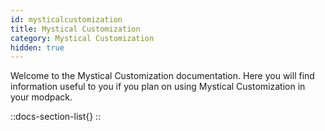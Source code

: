 ```yaml
---
id: mysticalcustomization
title: Mystical Customization
category: Mystical Customization
hidden: true
---
```


Welcome to the Mystical Customization documentation. Here you will find information useful to you if you plan on using Mystical Customization in your modpack.

::docs-section-list{}
::
